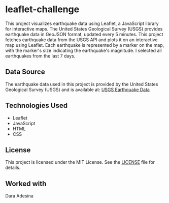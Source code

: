 # leaflet-challenge

This project visualizes earthquake data using Leaflet, a JavaScript library for interactive maps.
The United States Geological Survey (USGS) provides earthquake data in GeoJSON format, updated every 5 minutes. This project fetches earthquake data from the USGS API and plots it on an interactive map using Leaflet. Each earthquake is represented by a marker on the map, with the marker's size indicating the earthquake's magnitude. I selected all earthquakes from the last 7 days.

## Data Source

The earthquake data used in this project is provided by the United States Geological Survey (USGS) and is available at:
[USGS Earthquake Data](https://earthquake.usgs.gov/earthquakes/feed/v1.0/summary/all_week.geojson)

## Technologies Used

- Leaflet
- JavaScript
- HTML
- CSS

## License

This project is licensed under the MIT License. See the [LICENSE](LICENSE) file for details.

## Worked with

Dara Adesina
